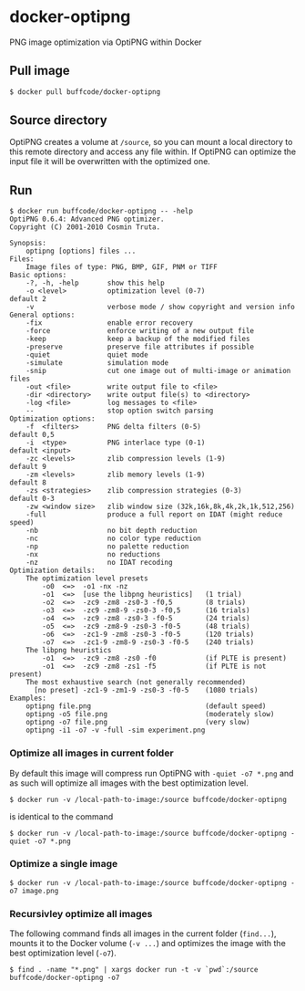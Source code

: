 # docker-optipng
PNG image optimization via OptiPNG within Docker

## Pull image
```bash
$ docker pull buffcode/docker-optipng
```

## Source directory
OptiPNG creates a volume at `/source`, so you can mount a local directory to this remote directory and access any file within.
If OptiPNG can optimize the input file it will be overwritten with the optimized one.

## Run
```
$ docker run buffcode/docker-optipng -- -help
OptiPNG 0.6.4: Advanced PNG optimizer.
Copyright (C) 2001-2010 Cosmin Truta.

Synopsis:
    optipng [options] files ...
Files:
    Image files of type: PNG, BMP, GIF, PNM or TIFF
Basic options:
    -?, -h, -help       show this help
    -o <level>          optimization level (0-7)                default 2
    -v                  verbose mode / show copyright and version info
General options:
    -fix                enable error recovery
    -force              enforce writing of a new output file
    -keep               keep a backup of the modified files
    -preserve           preserve file attributes if possible
    -quiet              quiet mode
    -simulate           simulation mode
    -snip               cut one image out of multi-image or animation files
    -out <file>         write output file to <file>
    -dir <directory>    write output file(s) to <directory>
    -log <file>         log messages to <file>
    --                  stop option switch parsing
Optimization options:
    -f  <filters>       PNG delta filters (0-5)                 default 0,5
    -i  <type>          PNG interlace type (0-1)                default <input>
    -zc <levels>        zlib compression levels (1-9)           default 9
    -zm <levels>        zlib memory levels (1-9)                default 8
    -zs <strategies>    zlib compression strategies (0-3)       default 0-3
    -zw <window size>   zlib window size (32k,16k,8k,4k,2k,1k,512,256)
    -full               produce a full report on IDAT (might reduce speed)
    -nb                 no bit depth reduction
    -nc                 no color type reduction
    -np                 no palette reduction
    -nx                 no reductions
    -nz                 no IDAT recoding
Optimization details:
    The optimization level presets
        -o0  <=>  -o1 -nx -nz
        -o1  <=>  [use the libpng heuristics]   (1 trial)
        -o2  <=>  -zc9 -zm8 -zs0-3 -f0,5        (8 trials)
        -o3  <=>  -zc9 -zm8-9 -zs0-3 -f0,5      (16 trials)
        -o4  <=>  -zc9 -zm8 -zs0-3 -f0-5        (24 trials)
        -o5  <=>  -zc9 -zm8-9 -zs0-3 -f0-5      (48 trials)
        -o6  <=>  -zc1-9 -zm8 -zs0-3 -f0-5      (120 trials)
        -o7  <=>  -zc1-9 -zm8-9 -zs0-3 -f0-5    (240 trials)
    The libpng heuristics
        -o1  <=>  -zc9 -zm8 -zs0 -f0            (if PLTE is present)
        -o1  <=>  -zc9 -zm8 -zs1 -f5            (if PLTE is not present)
    The most exhaustive search (not generally recommended)
      [no preset] -zc1-9 -zm1-9 -zs0-3 -f0-5    (1080 trials)
Examples:
    optipng file.png                            (default speed)
    optipng -o5 file.png                        (moderately slow)
    optipng -o7 file.png                        (very slow)
    optipng -i1 -o7 -v -full -sim experiment.png
``` 

### Optimize all images in current folder
By default this image will compress run OptiPNG with `-quiet -o7 *.png` and as such will optimize all images with the best optimization level.
```
$ docker run -v /local-path-to-image:/source buffcode/docker-optipng
```
is identical to the command
```
$ docker run -v /local-path-to-image:/source buffcode/docker-optipng -quiet -o7 *.png
```

### Optimize a single image
```
$ docker run -v /local-path-to-image:/source buffcode/docker-optipng -o7 image.png
```

### Recursivley optimize all images
The following command finds all images in the current folder (`find...`), mounts it to the Docker volume (`-v ...`) and optimizes the image with the best optimization level (`-o7`).
```
$ find . -name "*.png" | xargs docker run -t -v `pwd`:/source buffcode/docker-optipng -o7
```
